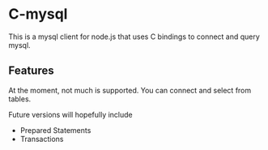 C-mysql
=======
This is a mysql client for node.js that uses C bindings to connect and query mysql.

Features
--------
At the moment, not much is supported. You can connect and select from tables.

Future versions will hopefully include
* Prepared Statements
* Transactions